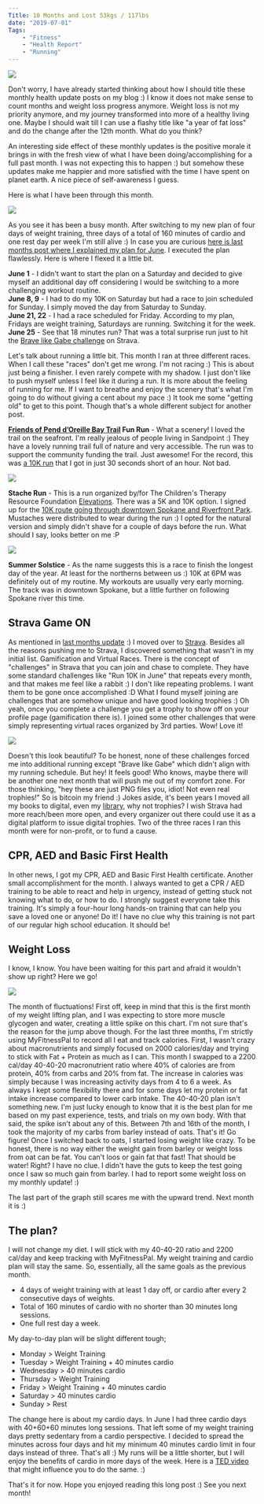 ```yaml
---
Title: 10 Months and Lost 53kgs / 117lbs
date: "2019-07-01" 
Tags: 
    - "Fitness"
    - "Health Report"
    - "Running"
---
```


![](/media/2019/062019-Banner.jpg)

Don't worry, I have already started thinking about how I should title these monthly health update posts on my blog :) I know it does not make sense to count months and weight loss progress anymore. Weight loss is not my priority anymore, and my journey transformed into more of a healthy living one. Maybe I should wait till I can use a flashy title like "a year of fat loss" and do the change after the 12th month. What do you think?

An interesting side effect of these monthly updates is the positive morale it brings in with the fresh view of what I have been doing/accomplishing for a full past month. I was not expecting this to happen :) but somehow these updates make me happier and more satisfied with the time I have spent on planet earth. A nice piece of self-awareness I guess.

Here is what I have been through this month.

![](/media/2019/062019-Polar-1024x521.jpg)

As you see it has been a busy month. After switching to my new plan of four days of weight training, three days of a total of 160 minutes of cardio and one rest day per week I'm still alive :) In case you are curious [here is last months post where I explained my plan for June](/posts/2019/9-months-and-lost-51kgs-113lbs/). I executed the plan flawlessly. Here is where I flexed it a little bit. 

**June 1** - I didn't want to start the plan on a Saturday and decided to give myself an additional day off considering I would be switching to a more challenging workout routine.  
**June 8, 9** - I had to do my 10K on Saturday but had a race to join scheduled for Sunday. I simply moved the day from Saturday to Sunday.   
**June 21, 22** - I had a race scheduled for Friday. According to my plan, Fridays are weight training, Saturdays are running. Switching it for the week.   
**June 25** - See that 18 minutes run? That was a total surprise run just to hit the [Brave like Gabe challenge](https://www.strava.com/challenges/brave-like-gabe) on Strava.   

Let's talk about running a little bit. This month I ran at three different races. When I call these "races" don't get me wrong. I'm not racing :) This is about just being a finisher. I even rarely compete with my shadow. I just don't like to push myself unless I feel like it during a run. It is more about the feeling of running for me. If I want to breathe and enjoy the scenery that's what I'm going to do without giving a cent about my pace :) It took me some "getting old" to get to this point. Though that's a whole different subject for another post. 

**[Friends of Pend d’Oreille Bay Trail](https://pobtrail.org/) Fun Run** - What a scenery! I loved the trail on the seafront. I'm really jealous of people living in Sandpoint :) They have a lovely running trail full of nature and very accessible. The run was to support the community funding the trail. Just awesome! For the record, this was [a 10K run](https://www.strava.com/activities/2437072918) that I got in just 30 seconds short of an hour. Not bad. 

![](/media/2019/20190609-Run-1024x466.jpg)

**Stache Run** - This is a run organized by/for The Children's Therapy Resource Foundation [Elevations](https://elevationsspokane.org/stache/). There was a 5K and 10K option. I signed up for the [10K route going through downtown Spokane and Riverfront Park](https://www.strava.com/activities/2452491220). Mustaches were distributed to wear during the run :) I opted for the natural version and simply didn't shave for a couple of days before the run. What should I say, looks better on me :P  

![](/media/2019/20190615-Run-1024x439.png)

**Summer Solstice** - As the name suggests this is a race to finish the longest day of the year. At least for the northerns between us :) 10K at 6PM was definitely out of my routine. My workouts are usually very early morning. The track was in downtown Spokane, but a little further on following Spokane river this time. 

## Strava Game ON

As mentioned in [last months update](/posts/2019/9-months-and-lost-51kgs-113lbs/) :) I moved over to [Strava](https://www.strava.com/athletes/daronyondem). Besides all the reasons pushing me to Strava, I discovered something that wasn't in my initial list. Gamification and Virtual Races. There is the concept of "challenges" in Strava that you can join and chase to complete. They have some standard challenges like "Run 10K in June" that repeats every month, and that makes me feel like a rabbit :) I don't like repeating problems. I want them to be gone once accomplished :D What I found myself joining are challenges that are somehow unique and have good looking trophies :) Oh yeah, once you complete a challenge you get a trophy to show off on your profile page (gamification there is). I joined some other challenges that were simply representing virtual races organized by 3rd parties. Wow! Love it!

![](/media/2019/201906-Strava-1024x372.jpg)

Doesn't this look beautiful? To be honest, none of these challenges forced me into additional running except "Brave like Gabe" which didn't align with my running schedule. But hey! It feels good! Who knows, maybe there will be another one next month that will push me out of my comfort zone. For those thinking, "hey these are just PNG files you, idiot! Not even real trophies!" So is bitcoin my friend :) Jokes aside, it's been years I moved all my books to digital, even my [library](https://www.goodreads.com/author/show/6674311.Daron_Yondem), why not trophies? I wish Strava had more reach/been more open, and every organizer out there could use it as a digital platform to issue digital trophies. Two of the three races I ran this month were for non-profit, or to fund a cause. 

##  CPR, AED and Basic First Health 

In other news, I got my CPR, AED and Basic First Health certificate. Another small accomplishment for the month. I always wanted to get a CPR / AED training to be able to react and help in urgency, instead of getting stuck not knowing what to do, or how to do. I strongly suggest everyone take this training. It's simply a four-hour long hands-on training that can help you save a loved one or anyone! Do it! I have no clue why this training is not part of our regular high school education. It should be!

## Weight Loss

I know, I know. You have been waiting for this part and afraid it wouldn't show up right?  Here we go!

![](/media/2019/062019-WeightReport-1024x859.jpg)

The month of fluctuations! First off, keep in mind that this is the first month of my weight lifting plan, and I was expecting to store more muscle glycogen and water, creating a little spike on this chart. I'm not sure that's the reason for the jump above though. For the last three months, I'm strictly using MyFitnessPal to record all I eat and track calories. First, I wasn't crazy about macronutrients and simply focused on 2000 calories/day and trying to stick with Fat + Protein as much as I can. This month I swapped to a 2200 cal/day 40-40-20 macronutrient ratio where 40% of calories are from protein, 40% from carbs and 20% from fat. The increase in calories was simply because I was increasing activity days from 4 to 6 a week. As always I kept some flexibility there and for some days let my protein or fat intake increase compared to lower carb intake. The 40-40-20 plan isn't something new. I'm just lucky enough to know that it is the best plan for me based on my past experience, tests, and trials on my own body. With that said, the spike isn't about any of this. Between 7th and 16th of the month, I took the majority of my carbs from barley instead of oats. That's it! Go figure! Once I switched back to oats, I started losing weight like crazy. To be honest, there is no way either the weight gain from barley or weight loss from oat can be fat. You can't loos or gain fat that fast! That should be water! Right? I have no clue. I didn't have the guts to keep the test going once I saw so much gain from barley. I had to report some weight loss on my monthly update! :)

The last part of the graph still scares me with the upward trend. Next month it is :)

## The plan?

I will not change my diet. I will stick with my 40-40-20 ratio and 2200 cal/day and keep tracking with MyFitnessPal. My weight training and cardio plan will stay the same. So, essentially, all the same goals as the previous month.

- 4 days of weight training with at least 1 day off, or cardio after every 2 consecutive days of weights.
- Total of 160 minutes of cardio with no shorter than 30 minutes long sessions.
- One full rest day a week.

My day-to-day plan will be slight different tough;

- Monday > Weight Training 
- Tuesday > Weight Training  + 40 minutes cardio 
- Wednesday > 40 minutes cardio
- Thursday > Weight Training
- Friday > Weight Training  + 40 minutes cardio 
- Saturday > 40 minutes cardio
- Sunday > Rest

The change here is about my cardio days. In June I had three cardio days with 40+60+60 minutes long sessions. That left some of my weight training days pretty sedentary from a cardio perspective. I decided to spread the minutes across four days and hit my minimum 40 minutes cardio limit in four days instead of three. That's all :) My runs will be a little shorter, but I will enjoy the benefits of cardio in more days of the week. Here is a [TED video](https://youtu.be/Y6U728AZnV0) that might influence you to do the same. :)

That's it for now. Hope you enjoyed reading this long post :) See you next month!